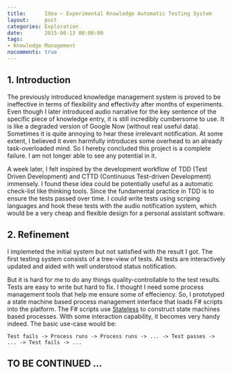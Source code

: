 ```yaml
---
title:      Idea ~ Experimental Knowledge Automatic Testing System
layout:     post
categories: Exploration
date:       2015-06-13 00:00:00
tags:
- Knowledge Management
nocomments: true
---
```


## 1. Introduction

The previously introduced knowledge management system is proved to be
ineffective in terms of flexibility and effectivity after months of experiments.
Even though I later introduced audio narrative for the key sentence of the
specific piece of knowledge entry, it is still incredibly cumbersome to use. It
is like a degraded version of Google Now (without real useful data). Sometimes
it is quite annoying to hear these irrelevant notification. At some extent, I
believed it even harmfully introduces some overhead to an already
task-overloaded mind. So I hereby concluded this project is a complete failure.
I am not longer able to see any potential in it.

A week later, I felt inspired by the development workflow of TDD (Test Driven
Development) and CTTD (Continuous Test-driven Development) immensely. I found
these idea could be potentially useful as a automatic check-list like thinking
tools. Since the fundamental practice in TDD is to ensure the tests passed
over time. I could write tests using scriping languages and hook these tests
with the audio notification system, which would be a very cheap and flexible
design for a personal assistant software.

## 2. Refinement

I implemeted the initial system but not satisfied with the result I got. The
first testing system consists of a tree-view of tests. All tests are
interactively updated and aided with well understood status notification.

But it is hard for me to do any things quality-controllable to the test results.
Tests are easy to write but hard to fix. I thought I need some process
management tools that help me ensure some of effeciency. So, I prototyped a
state machine based process management interface that loads F# scripts into the
platform. The F# scripts use
[Stateless](https://github.com/slashdotdash/stateless) to construct state
machines based processes. With some interaction capability, it becomes very
handy indeed. The basic use-case would be:

    Test fails -> Process runs -> Process runs -> ... -> Test passes -> ... -> Test fails -> ...

## TO BE CONTINUED ...